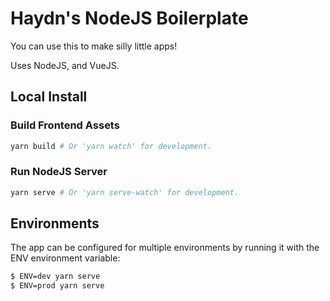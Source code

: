 # Haydn's NodeJS Boilerplate
You can use this to make silly little apps!

Uses NodeJS, and VueJS.

## Local Install
### Build Frontend Assets
```sh
yarn build # Or 'yarn watch' for development.
```

### Run NodeJS Server
```sh
yarn serve # Or 'yarn serve-watch' for development.
```

## Environments
The app can be configured for multiple environments by running it with the ENV environment variable:

```sh
$ ENV=dev yarn serve
$ ENV=prod yarn serve
```
